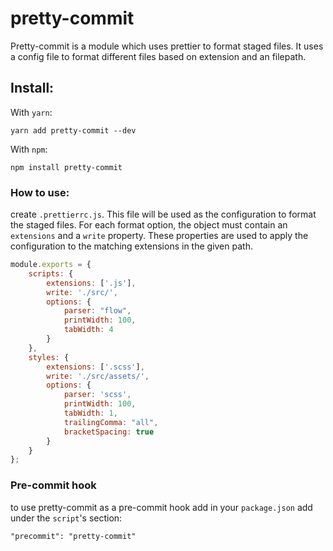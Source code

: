 # pretty-commit

Pretty-commit is a module which uses prettier to format staged files. It uses a config file to format different files based on extension and an filepath.

## Install:
With `yarn`:
```shellsession
yarn add pretty-commit --dev
```

With `npm`:
```shellsession
npm install pretty-commit
```

### How to use:

create `.prettierrc.js`. This file will be used as the configuration to format the staged files. For each format option, the object must contain an `extensions` and a `write` property. These properties are used to apply the configuration to the matching extensions in the given path.

```javascript
module.exports = {
    scripts: {
        extensions: ['.js'],
        write: './src/',
        options: {
            parser: "flow",
            printWidth: 100,
            tabWidth: 4
        }
    },
    styles: {
        extensions: ['.scss'],
        write: './src/assets/',
        options: {
            parser: 'scss',
            printWidth: 100,
            tabWidth: 1,
            trailingComma: "all",
            bracketSpacing: true
        }
    }
};
```

### Pre-commit hook

to use pretty-commit as a pre-commit hook add in your `package.json` add under the `script`'s section:
```
"precommit": "pretty-commit"
```
